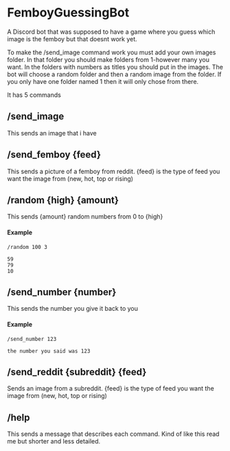 # FemboyGuessingBot
A Discord bot that was supposed to have a game where you guess which image is the femboy but that doesnt work yet.

To make the /send_image command work you must add your own images folder. In that folder you should make folders from 1-however many you want. In the folders with numbers as titles you should put in the images. The bot will choose a random folder and then a random image from the folder. If you only have one folder named 1 then it will only chose from there.


It has 5 commands

## /send_image
This sends an image that i have

## /send_femboy {feed}
This sends a picture of a femboy from reddit. {feed} is the type of feed you want the image from (new, hot, top or rising)

## /random {high} {amount}
This sends {amount} random numbers from 0 to {high} 

#### Example
```
/random 100 3
```
```
59
79
10
```
## /send_number {number}
This sends the number you give it back to you

#### Example
```
/send_number 123
```
```
the number you said was 123
```
## /send_reddit {subreddit} {feed}
Sends an image from a subreddit. {feed} is the type of feed you want the image from (new, hot, top or rising)

## /help
This sends a message that describes each command. Kind of like this read me but shorter and less detailed.

